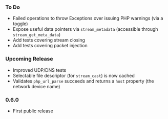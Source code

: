 ### To Do
 * Failed operations to throw Exceptions over issuing PHP warnings (via a toggle)
 * Expose useful data pointers via `stream_metadata` (accessible through `stream_get_meta_data`)
 * Add tests covering stream closing
 * Add tests covering packet injection

### Upcoming Release
 * Improved UDP/DNS tests
 * Selectable file descriptor (for `stream_cast`) is now cached
 * Validates `php_url_parse` succeeds and returns a `host` property (the network device name)

### 0.6.0
 * First public release
